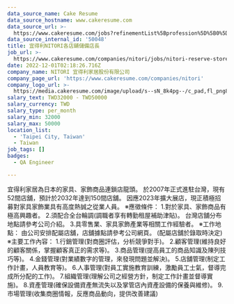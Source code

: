 ```yaml
---
data_source_name: Cake Resume
data_source_hostname: www.cakeresume.com
data_source_url: >-
  https://www.cakeresume.com/jobs?refinementList%5Bprofession%5D%5B0%5D=engineering_qa-engineer&refinementList%5Bsalary_type%5D=per_month&refinementList%5Bsalary_currency%5D=TWD&range%5Bsalary_range%5D%5Bmax%5D=600000
data_source_internal_id: '50048'
title: 宜得利NITORI各店舖儲備店長
job_url: >-
  https://www.cakeresume.com/companies/nitori/jobs/nitori-reserve-store-manager-of-each-store
date: 2022-12-01T02:18:26.716Z
company_name: NITORI 宜得利家居股份有限公司
company_page_url: 'https://www.cakeresume.com/companies/nitori'
company_logo_url: >-
  https://media.cakeresume.com/image/upload/s--sN_8k4pg--/c_pad,fl_png8,h_200,w_200/v1656915920/c7ylmnf9g57gre5f5w7v.png
salary_text: TWD32000 - TWD50000
salary_currency: TWD
salary_type: per_month
salary_min: 32000
salary_max: 50000
location_list:
  - 'Taipei City, Taiwan'
  - Taiwan
job_tags: []
badges:
  - QA Engineer

---
```


宜得利家居為日本的家具、家飾商品連鎖店龍頭。 於2007年正式進駐台灣，現有52間店舖，預計於2032年達到150間店舖。 因應2023年擴大展店，現正積極招募對家具家飾業具有高度熱誠之從業人員。 ※應徵條件： 1.對於家具、家飾商品有極高興趣者。 2.須配合全台輪調(調職者享有轉勤租屋補助津貼)。 台灣店舖分布地點請參考公司介紹。 3.具零售業、家具家飾產業等相關工作經驗者。 ※工作地點： 由公司安排配屬店舖，店舖據點請參考公司網頁。 (配屬店舖於錄取時決定) ※主要工作內容： 1.行銷管理(對商圈評估，分析競爭對手)。 2.顧客管理(維持良好的顧客關係，掌握顧客真正的需求等)。 3.商品管理(提高員工的商品知識及陳列技巧等)。 4.金錢管理(對業績數字的管理，來發現問題並解決)。 5.店舖管理(制定工作計畫，人員教育等)。 6.人事管理(對員工實施教育訓練，激勵員工士氣，督導完成所分配的工作)。 7.組織管理(理解公司之經營方針，制定工作計畫並督導實施)。 8.資產管理(確保設備資產無流失以及掌管店內資產設備的保養與維修)。 9.市場管理(收集商圈情報，反應商品動向，提供改善建議)